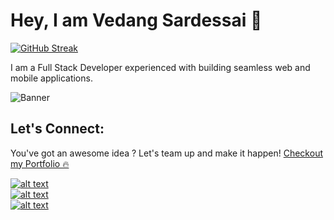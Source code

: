 
# Hey, I am Vedang Sardessai 👋

 [![GitHub Streak](https://github-readme-streak-stats.herokuapp.com?user=VedangSardessai&hide_border=true&date_format=M%20j%5B%2C%20Y%5D&card_width=1000)](https://git.io/streak-stats)

I am a Full Stack Developer experienced with building seamless web and mobile applications.

![Banner](https://firebasestorage.googleapis.com/v0/b/imagestorages-c1fe2.appspot.com/o/banner.png?alt=media&token=2ef029c5-5625-4c86-b67d-4e5aa6126ac5)


## Let's Connect:
You've got an awesome idea ? Let's team up and make it happen!
[Checkout my Portfolio 🔥](https://vedangsardessai.com)

[![alt text][1.1]][1]		
[![alt text][2.1]][2]	
[![alt text][3.1]](mailto:vedangsardessai@gmail.com)

[1.1]: https://firebasestorage.googleapis.com/v0/b/imagestorages-c1fe2.appspot.com/o/Github%2Fx.png?alt=media&token=c02d9b9f-cd15-4974-9ce6-e801d590e5d5 
[2.1]: https://firebasestorage.googleapis.com/v0/b/imagestorages-c1fe2.appspot.com/o/Github%2FlinkedinLogo.png?alt=media&token=d45a5688-83ce-4875-bed9-2a944b1988c9
[3.1]: https://firebasestorage.googleapis.com/v0/b/imagestorages-c1fe2.appspot.com/o/Github%2FgmailLogo.png?alt=media&token=4a021bee-4ff2-4582-b46e-5505339e41d7

<!-- links to your social media accounts -->


[1]: https://www.twitter.com/SardessaiVedang
[2]: https://linkedin.com/in/vedangsardessai
[3]: (mailto:vedangsardessai@gmail.com)
[4]: https://vedangsardessai.com
[5]: http://dribbble.com/carlsednaoui
[6]: http://www.github.com/carlsednaoui

<!-- Please don't remove this: Grab your social icons from https://github.com/carlsednaoui/gitsocial -->
